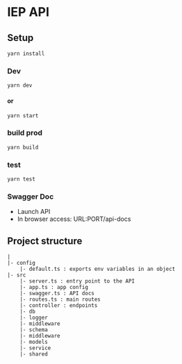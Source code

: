 # IEP API

## Setup

    yarn install

### Dev

    yarn dev

#### or

    yarn start

### build prod

    yarn build

### test
    yarn test

### Swagger Doc

-   Launch API
-   In browser access: URL:PORT/api-docs

## Project structure

    |
    |- config
        |- default.ts : exports env variables in an object
    |- src
        |- server.ts : entry point to the API
        |- app.ts : app config
        |- swagger.ts : API docs
    	|- routes.ts : main routes
    	|- controller : endpoints 
        |- db
        |- logger
        |- middleware
        |- schema
        |- middleware
        |- models
        |- service
    	|- shared
